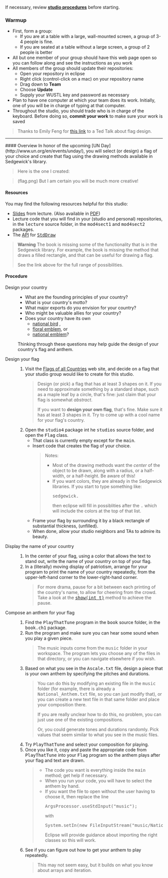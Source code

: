 If necessary, review **[studio procedures](http://www.cs.wustl.edu/~jp/cse131/)** before
starting.

### Warmup
* First, form a group:
    * If you are at a table with a large, wall-mounted screen, a group of 3-4 people is fine.
    * If you are seated at a table without a large screen, a group of 2 people is better
* All but one member of your group should have this web page open so you can follow along and see the instructions as you work
* All members of the group should update their repositories:
    * Open your repository in eclipse
    * Right click (control-click on a mac) on your repository name
    * Drag down to **Team**
    * Choose **Update**
    * Supply your WUSTL key and password as necessary
* Plan to have one computer at which your team does its work. Initially, one of you will be in charge of typing at that computer.
* Throughout the studio, you should trade who is in charge of the keyboard. Before doing so, **commit your work** to make sure your work is saved

>Thanks to Emily Feng for [this link](https://www.youtube.com/watch?v=pnv5iKB2hl4) to a Ted Talk about flag design.

<HR>
#### Overview
In honor of the upcoming [UN Day](http://www.un.org/en/events/unday/), you will select (or design) a flag of your choice and create that flag using the drawing methods available in Sedgewick's library.

>Here is the one I created:

>(flag.png)
But I am certain you will be much more creative!

<H4>Resources</H4>
You may find the following resources helpful for this studio:
<UL>
  <LI> <a href="../../slides/15inout.pptx">Slides</a> from lecture. (Also
available in <a href="../../slides/15inout.pdf"> PDF</a>)
  <LI> Lecture code that you will find in your (studio and personal) repositories,
in the <KBD>lecture</KBD> source folder, in the <KBD>mod4sect1</KBD>
and <KBD>mod4sect2</KBD>
packages.
  <LI> The <a href="http://en.wikipedia.org/wiki/Application_programming_interface">API</a>
for <KBD><a href="http://introcs.cs.princeton.edu/java/stdlib/javadoc/StdDraw.html">StdDraw</a></KBD>
</UL>
<BLOCKQUOTE>
<B>Warning</B> The book is missing some of the functionality that is in
the Sedgewick library.  For example, the book is missing the method that
draws a filled rectangle, and that can be useful for drawing a flag.
<p>
See the link above for the full range of possibilities.
</BLOCKQUOTE>
<H4>Procedure</H4>
<DL>
<DT> Design your country
<DD>
<UL>
 <LI> What are the founding principles of your country?
 <LI> What is your country's motto?
 <LI> What major exports do you envision for your country?
 <LI> Who might be valuable allies for your country?
 <LI> Does your country have its own
<UL>
 <LI> <a href="http://en.wikipedia.org/wiki/List_of_national_birds"> national bird</a> ,
 <LI> <a href="http://en.wikipedia.org/wiki/Floral_emblem"> floral emblem</a>, or
 <LI> <a href="http://en.wikipedia.org/wiki/National_emblem"> national emblem</a>?
</UL>
</UL>
Thinking through these questions may help guide the design of your country's flag
and anthem.
<p>
<DT> Design your flag
<DD>
<OL>
  <LI> Visit the <a href="http://flagpedia.net/">Flags of all Countries</a> web site, and decide on a flag that your
studio group would like to create for this studio.
<BLOCKQUOTE>
Design (or pick) a flag that has at least 3 shapes on it.  If you need to approximate something by a standard shape,
such as a maple leaf by a circle, that's fine:  just claim
that your flag is somewhat <I>abstract</I>.
<p>
If you want to <B>design your own flag</B>, that's fine.  Make sure it has at least 3 shapes in it.  Try to come up with
a cool name for your flag's country.
</BLOCKQUOTE>
  <LI> Open the <KBD>studio4</KBD> package int he <KBD>studios</KBD> source folder, and open the <KBD>Flag</KBD> class.
     <UL>
       <LI> That class is currently empty except for the <KBD>main</KBD>.
       <LI> Insert code that creates the flag of your choice.
<BLOCKQUOTE>
Notes:
<UL>
  <LI> Most of the drawing methods want the <I>center</I> of the object to be drawn, along with a radius, or a half-width, or a half-height.   Be aware of this!
  <LI> If you want colors, they are already in the Sedgewick libraries.  If you start to type something like:
<PRE>
sedgewick.
</PRE>
then eclipse will fill in possiblities after the <KBD>.</KBD> which will include the colors at the top of that list.
</UL>
</BLOCKQUOTE>
       <LI> Frame your flag by surrounding it by a black rectangle of substantial thickness, (unfilled).
       <LI> When done, allow your studio neighbors and TAs to admire its beauty.
     </UL>
</OL>
<DT> Display the name of your country
<DD>
<OL>
 <LI> In the center of your flag, using a color that allows the text to stand out, write the name of your country
on top of your flag.
 <LI> In a (literally) moving display of patriotism, arrange for your program to print the name of your country
repeatedly, from the upper-left-hand corner to the lower-right-hand corner.
<BLOCKQUOTE>
For more drama, pause for a bit between each printing of the country's name, to allow for cheering from the crowd.
Take a look at the <KBD><a href="http://introcs.cs.princeton.edu/java/stdlib/javadoc/StdDraw.html#show(int)">show(int t)</a></KBD> method to achieve the pause.
</BLOCKQUOTE>
</OL>
<DT> Compose an anthem for your flag
<DD>
<OL>
  <LI> Find the <KBD>PlayThatTune</KBD> program in the <KBD>book</KBD> source folder, in the <KBD>book.ch1</KBD> package.
  <LI> Run the program and make sure you can hear some sound when you play a given piece.
  <BLOCKQUOTE>The music inputs come from the <KBD>music</KBD> folder in your workspace.  The program lets you choose
    any of the files in that directory, or you can navigate elsewhere if you wish.
  </BLOCKQUOTE>
   <LI> Based on what you see in the <KBD>Ascale.txt</KBD> file, design a piece that is your own anthem by specifying
     the pitches and durations.
<BLOCKQUOTE>
You can do this by modifying an existing file in the <KBD>music</KBD> folder (for example, there is already
a <KBD>National_Anthem.txt</KBD> file, so you can just modify that), or you can create
a new text file in that same folder and place your composition there.
<p>
If you are really unclear how to do this, no problem, you can just use one of the existing compositions.
<p>
Or, you could generate tones and durations randomly.  Pick values that seem
similar to what you see in the music files.
</BLOCKQUOTE>
   <LI> Try <KBD>PlayThatTune</KBD> and select your composition for playing.
   <LI> Once you like it, copy and paste the appropriate code from <KBD>PlayThatTune</KBD> into your <KBD>Flag</KBD> program so the anthem plays after your flag and text are drawn.
<BLOCKQUOTE>
<UL>
<LI> The code you want is everything inside the <KBD>main</KBD> method;  get help if necessary.
<LI> When you run your code, you will have to select the anthem by hand.
<LI>
If you want the file to open without the user having to choose it, then replace the
line
<PRE>
ArgsProcessor.useStdInput("music");
</PRE>
with
<PRE>
System.setIn(new FileInputStream("music/National_Anthem.txt"));
</PRE>
Eclipse will provide guidance about importing the right classes so this will work.
</UL>
</BLOCKQUOTE>
<LI> See if you can figure out how to get your anthem to play repeatedly.
<BLOCKQUOTE>
This may not seem easy, but it builds on what you know about arrays and
iteration.
</BLOCKQUOTE>
</OL>
</DL>
